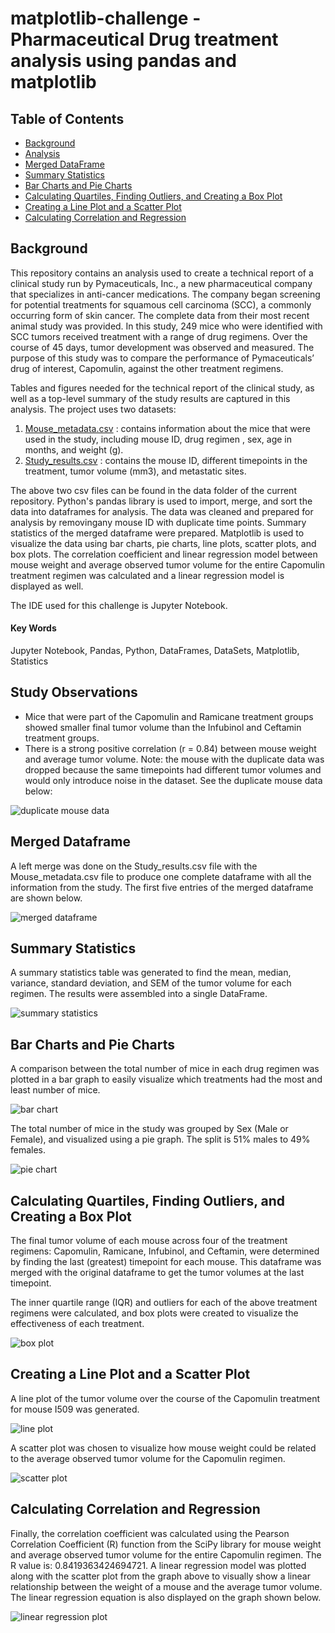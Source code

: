 # matplotlib-challenge - Pharmaceutical Drug treatment analysis using pandas and matplotlib

## Table of Contents
* [Background](https://github.com/dspataru/matplotlib-challenge/blob/main/README.md#background)
* [Analysis](https://github.com/dspataru/matplotlib-challenge/blob/main/README.md#study-observations)
* [Merged DataFrame](https://github.com/dspataru/matplotlib-challenge/blob/main/README.md#merged-dataframe)
* [Summary Statistics](https://github.com/dspataru/matplotlib-challenge/blob/main/README.md#summary-statistics)
* [Bar Charts and Pie Charts](https://github.com/dspataru/matplotlib-challenge/blob/main/README.md#bar-charts-and-pie-charts)
* [Calculating Quartiles, Finding Outliers, and Creating a Box Plot]()
* [Creating a Line Plot and a Scatter Plot](https://github.com/dspataru/matplotlib-challenge/blob/main/README.md#creating-a-line-plot-and-a-scatter-plot)
* [Calculating Correlation and Regression](https://github.com/dspataru/matplotlib-challenge/blob/main/README.md#calculating-correlation-and-regression)

## Background

This repository contains an analysis used to create a technical report of a clinical study run by Pymaceuticals, Inc., a new pharmaceutical company that specializes in anti-cancer medications. The company began screening for potential treatments for squamous cell carcinoma (SCC), a commonly occurring form of skin cancer. The complete data from their most recent animal study was provided. In this study, 249 mice who were identified with SCC tumors received treatment with a range of drug regimens. Over the course of 45 days, tumor development was observed and measured. The purpose of this study was to compare the performance of Pymaceuticals’ drug of interest, Capomulin, against the other treatment regimens.

Tables and figures needed for the technical report of the clinical study, as well as a top-level summary of the study results are captured in this analysis. The project uses two datasets:
1. [Mouse_metadata.csv](https://github.com/dspataru/matplotlib-challenge/blob/main/data/Mouse_metadata.csv) : contains information about the mice that were used in the study, including mouse ID, drug regimen , sex, age in months, and weight (g).
2. [Study_results.csv](https://github.com/dspataru/matplotlib-challenge/blob/main/data/Study_results.csv) : contains the mouse ID, different timepoints in the treatment, tumor volume (mm3), and metastatic sites.

The above two csv files can be found in the data folder of the current repository. Python's pandas library is used to import, merge, and sort the data into dataframes for analysis. The data was cleaned and prepared for analysis by removingany mouse ID with duplicate time points. Summary statistics of the merged dataframe were prepared. Matplotlib is used to visualize the data using bar charts, pie charts, line plots, scatter plots, and box plots. The correlation coefficient and linear regression model between mouse weight and average observed tumor volume for the entire Capomulin treatment regimen was calculated and a linear regression model is displayed as well.

The IDE used for this challenge is Jupyter Notebook.

#### Key Words
Jupyter Notebook, Pandas, Python, DataFrames, DataSets, Matplotlib, Statistics

## Study Observations
* Mice that were part of the Capomulin and Ramicane treatment groups showed smaller final tumor volume than the Infubinol and Ceftamin treatment groups.
* There is a strong positive correlation (r = 0.84) between mouse weight and average tumor volume.
Note: the mouse with the duplicate data was dropped because the same timepoints had different tumor volumes and would only introduce noise in the dataset. See the duplicate mouse data below:

![duplicate mouse data](https://github.com/dspataru/matplotlib-challenge/blob/main/images/duplicate_mouse_data.png)

## Merged Dataframe
A left merge was done on the Study_results.csv file with the Mouse_metadata.csv file to produce one complete dataframe with all the information from the study. The first five entries of the merged dataframe are shown below.

![merged dataframe](https://github.com/dspataru/matplotlib-challenge/blob/main/images/merged_df.png)

## Summary Statistics
A summary statistics table was generated to find the mean, median, variance, standard deviation, and SEM of the tumor volume for each regimen. The results were assembled into a single DataFrame.

![summary statistics](https://github.com/dspataru/matplotlib-challenge/blob/main/images/summary_statistics.png)

## Bar Charts and Pie Charts
A comparison between the total number of mice in each drug regimen was plotted in a bar graph to easily visualize which treatments had the most and least number of mice.

![bar chart](https://github.com/dspataru/matplotlib-challenge/blob/main/images/bar_graph.png)

The total number of mice in the study was grouped by Sex (Male or Female), and visualized using a pie graph. The split is 51% males to 49% females.

![pie chart](https://github.com/dspataru/matplotlib-challenge/blob/main/images/pie_plot.png)

## Calculating Quartiles, Finding Outliers, and Creating a Box Plot 
The final tumor volume of each mouse across four of the treatment regimens: Capomulin, Ramicane, Infubinol, and Ceftamin, were determined by finding the last (greatest) timepoint for each mouse. This dataframe was merged with the original dataframe to get the tumor volumes at the last timepoint. 

The inner quartile range (IQR) and outliers for each of the above treatment regimens were calculated, and box plots were created to visualize the effectiveness of each treatment. 

![box plot](https://github.com/dspataru/matplotlib-challenge/blob/main/images/box_plot.png)

## Creating a Line Plot and a Scatter Plot
A line plot of the tumor volume over the course of the Capomulin treatment for mouse I509 was generated.

![line plot](https://github.com/dspataru/matplotlib-challenge/blob/main/images/line_graph.png)

A scatter plot was chosen to visualize how mouse weight could be related to the average observed tumor volume for the Capomulin regimen.

![scatter plot](https://github.com/dspataru/matplotlib-challenge/blob/main/images/scatter_plot.png)

## Calculating Correlation and Regression
Finally, the correlation coefficient was calculated using the Pearson Correlation Coefficient (R) function from the SciPy library for mouse weight and average observed tumor volume for the entire Capomulin regimen. The R value is: 0.8419363424694721. A linear regression model was plotted along with the scatter plot from the graph above to visually show a linear relationship between the weight of a mouse and the average tumor volume. The linear regression equation is also displayed on the graph shown below.

![linear regression plot](https://github.com/dspataru/matplotlib-challenge/blob/main/images/correlation_regression.png)
